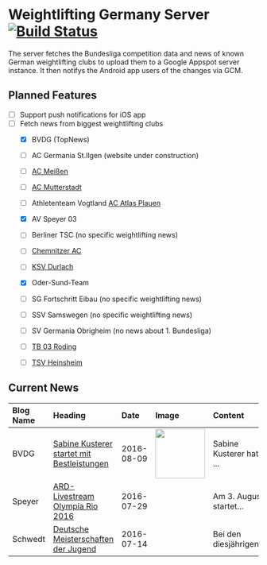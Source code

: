 # Weightlifting Germany Server [![Build Status](https://travis-ci.org/WGierke/weightlifting_germany_server.svg?branch=master)](https://travis-ci.org/WGierke/weightlifting_germany_server)

The server fetches the Bundesliga competition data and news of known German weightlifting clubs to upload them to a Google Appspot server instance.
It then notifys the Android app users of the changes via GCM.

## Planned Features
- [ ] Support push notifications for iOS app  
- [ ] Fetch news from biggest weightlifting clubs
    - [X] BVDG (TopNews)
    - [ ] AC Germania St.Ilgen (website under construction)
    - [ ] [AC Meißen](http://www.ac-meissen.de/index.php?start=1)
    - [ ] [AC Mutterstadt](http://www.ac-mutterstadt.de/index.php?start=1)
    - [ ] Athletenteam Vogtland [AC Atlas Plauen](https://acatlas.wordpress.com/)
    - [X] AV Speyer 03
    - [ ] Berliner TSC (no specific weightlifting news)
    - [ ] [Chemnitzer AC](http://chemnitzer-athletenclub.de/aktuelles/news/page/1/)
    - [ ] [KSV Durlach](http://ksvdurlach.de/news?page_n54=1)
    - [X] Oder-Sund-Team
    - [ ] SG Fortschritt Eibau (no specific weightlifting news)
    - [ ] SSV Samswegen (no specific weightlifting news)
    - [ ] SV Germania Obrigheim (no news about 1. Bundesliga)
    - [ ] [TB 03 Roding](http://www.tb03-gewichtheben.de/page/1/)
    - [ ] [TSV Heinsheim](http://gewichtheben.tsv-heinsheim.de/index.php?start=1)


## Current News

| Blog Name   | Heading                                                                                                                      | Date       | Image                                                                                                | Content                 |
|:------------|:-----------------------------------------------------------------------------------------------------------------------------|:-----------|:-----------------------------------------------------------------------------------------------------|:------------------------|
| BVDG        | [Sabine Kusterer startet mit Bestleistungen](http://www.german-weightlifting.de/sabine-kusterer-startet-mit-bestleistungen/) | 2016-08-09 | <img src='http://www.german-weightlifting.de/wp-content/uploads/2016/08/image-3.png' width='100px'/> | Sabine Kusterer hat ... |
| Speyer      | [ARD-Livestream Olympia Rio 2016](http://www.av03-speyer.de/2016/07/ard-livestream-olympia-rio-2016/)                        | 2016-07-29 |                                                                                                      | Am 3. August startet... |
| Schwedt     | [Deutsche Meisterschaften der Jugend](http://gewichtheben.blauweiss65-schwedt.de/?p=7331)                                    | 2016-07-14 |                                                                                                      | Bei den diesjährigen... |